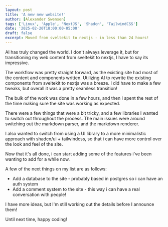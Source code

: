 ```yaml
---
layout: post
title: 'A new new website!'
author: [Alexander Swensen]
tags: ['Linux', 'Apple', 'NextJS', 'Shadcn', 'TailwindCSS']
date: '2025-02-20T18:00:00-05:00'
draft: false
excerpt: Moved from sveltekit to nextjs - in less than 24 hours!
---
```


AI has truly changed the world. I don't always leverage it, but for transitioning my web content from sveltekit to nextjs, I have to say its impressive.

The workflow was pretty straight forward, as the existing site had most of the content and components written. Utilizing AI to rewrite the existing components from sveltekit to nextjs was a breeze. I did have to make a few tweaks, but overall it was a pretty seamless transition!

The bulk of the work was done in a few hours, and then I spent the rest of the time making sure the site was working as expected.

There were a few things that were a bit tricky, and a few libraries I wanted to switch out throughout the process. The main issues were around switching out the markdown parser, and the markdown renderer.

I also wanted to switch from using a UI library to a more minimalistic approach with shadcn/ui + tailwindcss, so that i can have more control over the look and feel of the site.

Now that it's all done, i can start adding some of the features i've been wanting to add for a while now.

A few of the next things on my list are as follows:

- Add a database to the site - probably based in postgres so i can have an auth system
- Add a comment system to the site - this way i can have a real conversation with people!


I have more ideas, but I'm still working out the details before I announce them!

Until next time, happy coding!